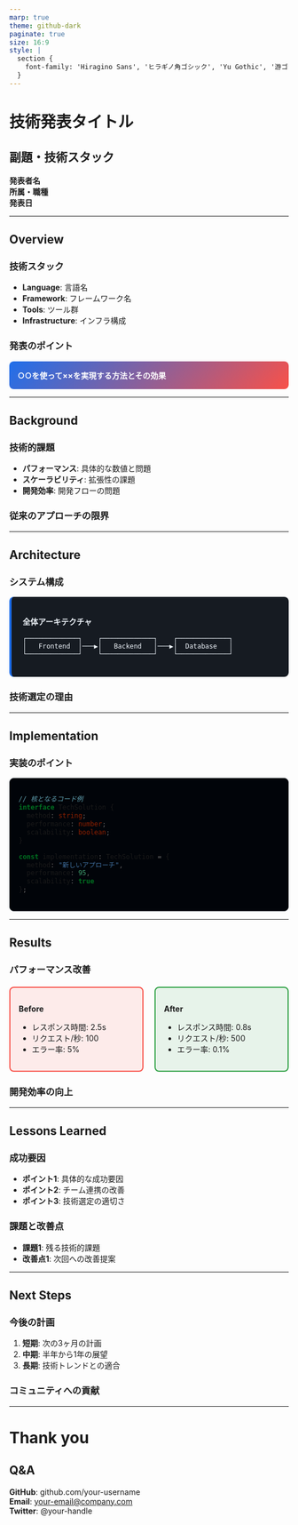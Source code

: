 ```yaml
---
marp: true
theme: github-dark
paginate: true
size: 16:9
style: |
  section {
    font-family: 'Hiragino Sans', 'ヒラギノ角ゴシック', 'Yu Gothic', '游ゴシック', 'Noto Sans JP', sans-serif;
  }
---
```


<!-- _class: lead -->

# 技術発表タイトル
## 副題・技術スタック

**発表者名**  
**所属・職種**  
**発表日**

---

## Overview

### 技術スタック

- **Language**: 言語名
- **Framework**: フレームワーク名
- **Tools**: ツール群
- **Infrastructure**: インフラ構成

<!-- _style: scoped -->
<style>
.tech-highlight {
  background: linear-gradient(135deg, #1f6feb 0%, #f85149 100%);
  color: white;
  padding: 15px;
  border-radius: 8px;
  margin: 10px 0;
  font-weight: bold;
}
</style>

### 発表のポイント

<div class="tech-highlight">
○○を使って××を実現する方法とその効果
</div>

---

## Background

### 技術的課題

- **パフォーマンス**: 具体的な数値と問題
- **スケーラビリティ**: 拡張性の課題
- **開発効率**: 開発フローの問題

### 従来のアプローチの限界

---

## Architecture

<!-- _style: scoped -->
<style>
.architecture {
  background: var(--gh-bg-secondary, #161b22);
  border-left: 4px solid var(--gh-accent-emphasis, #1f6feb);
  border-radius: 8px;
  padding: 20px;
  margin: 15px 0;
  color: var(--gh-text-primary, #f0f6fc);
}
</style>

### システム構成

<div class="architecture">

**全体アーキテクチャ**

```
┌─────────────┐    ┌─────────────┐    ┌─────────────┐
│   Frontend  │───▶│   Backend   │───▶│  Database   │
└─────────────┘    └─────────────┘    └─────────────┘
```

</div>

### 技術選定の理由

---

## Implementation

<!-- _style: scoped -->
<style>
.code-block {
  background: var(--gh-bg-canvas-inset, #010409);
  border: 1px solid var(--gh-border-default, #30363d);
  border-radius: 8px;
  padding: 16px;
  margin: 10px 0;
  overflow-x: auto;
}
</style>

### 実装のポイント

<div class="code-block">

```typescript
// 核となるコード例
interface TechSolution {
  method: string;
  performance: number;
  scalability: boolean;
}

const implementation: TechSolution = {
  method: "新しいアプローチ",
  performance: 95,
  scalability: true
};
```

</div>

---

## Results

<!-- _style: scoped -->
<style>
.comparison {
  display: grid;
  grid-template-columns: 1fr 1fr;
  gap: 20px;
  margin: 20px 0;
}
.comparison .before, .comparison .after {
  padding: 15px;
  border-radius: 8px;
  border: 2px solid var(--gh-border-default, #30363d);
}
.comparison .before {
  background: rgba(248, 81, 73, 0.1);
  border-color: #f85149;
}
.comparison .after {
  background: rgba(46, 160, 67, 0.1);
  border-color: #2ea043;
}
</style>

### パフォーマンス改善

<div class="comparison">

<div class="before">

**Before**
- レスポンス時間: 2.5s
- リクエスト/秒: 100
- エラー率: 5%

</div>

<div class="after">

**After**
- レスポンス時間: 0.8s
- リクエスト/秒: 500
- エラー率: 0.1%

</div>

</div>

### 開発効率の向上

---

## Lessons Learned

### 成功要因

- **ポイント1**: 具体的な成功要因
- **ポイント2**: チーム連携の改善
- **ポイント3**: 技術選定の適切さ

### 課題と改善点

- **課題1**: 残る技術的課題
- **改善点1**: 次回への改善提案

---

## Next Steps

### 今後の計画

1. **短期**: 次の3ヶ月の計画
2. **中期**: 半年から1年の展望
3. **長期**: 技術トレンドとの適合

### コミュニティへの貢献

---

<!-- _class: lead -->

# Thank you

## Q&A

**GitHub**: github.com/your-username  
**Email**: your-email@company.com  
**Twitter**: @your-handle
